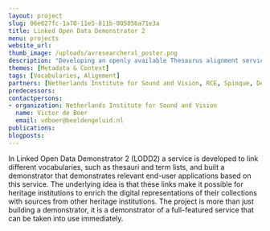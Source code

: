 ```yaml
---
layout: project
slug: 06e627fc-1a70-11e5-811b-005056a71e3a
title: Linked Open Data Demonstrator 2
menu: projects
website_url: 
thumb_image: /uploads/avresearcherxl_poster.png
description: "Developing an openly available Thesaurus alignment service for Dutch heritage institutions"
themes: [Metadata & Context]
tags: [Vocabularies, Alignment]
partners: [Netherlands Institute for Sound and Vision, RCE, Spinque, Delving]
predecessors: 
contactpersons: 
- organization: Netherlands Institute for Sound and Vision
  name: Victor de Boer
  email: vdboer@beeldengeluid.nl
publications: 
blogposts: 
---
```


In Linked Open Data Demonstrator 2 (LODD2) a service is developed to link different vocabularies, such as thesauri and term lists, and built a demonstrator that demonstrates relevant end-user applications based on this service. The underlying idea is that these links make it possible for heritage institutions to enrich the digital representations of their collections with sources from other heritage institutions. The project is more than just building a demonstrator, it is a demonstrator of a full-featured service that can be taken into use immediately.
